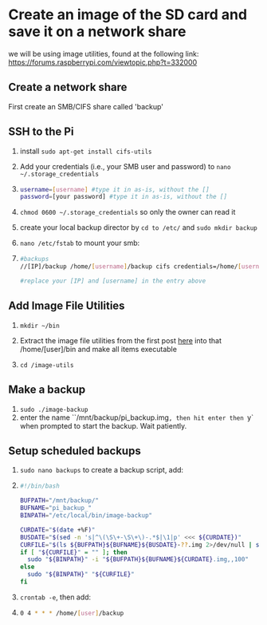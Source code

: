 # Create an image of the SD card and save it on a network share

we will be using image utilities, found at the following link: https://forums.raspberrypi.com/viewtopic.php?t=332000

## Create a network share

First create an SMB/CIFS share called 'backup'

## SSH to the Pi

1. install `sudo apt-get install cifs-utils`

2. Add your credentials (i.e., your SMB user and password) to `nano ~/.storage_credentials`

3. ```bash
   username=[username] #type it in as-is, without the []
   password=[your password] #type it in as-is, without the []
   ```

4. `chmod 0600 ~/.storage_credentials` so only the owner can read it

5. create your local backup director by `cd to /etc/` and `sudo mkdir backup`

6. `nano /etc/fstab` to mount your smb:

7. ```bash
   #backups
   //[IP]/backup /home/[username]/backup cifs credentials=/home/[username]/.storage_credentials,x-systemd.automount,iocharset=utf8,rw,uid=1000,gid=1000,vers=3.0 0 0
   
   #replace your [IP] and [username] in the entry above
   ```


## Add Image File Utilities

1. `mkdir ~/bin`
2. Extract the image file utilities from the first post [here](https://forums.raspberrypi.com/viewtopic.php?t=332000) into that /home/[user]/bin and make all items executable

3. `cd /image-utils`

## Make a backup

1. `sudo ./image-backup`
2. enter the name  ``/mnt/backup/pi_backup.img`, then hit enter then `y` when prompted to start the backup. Wait patiently.


## Setup scheduled backups

1. `sudo nano backups` to create a backup script, add:

2. ```bash
   #!/bin/bash
   
   BUFPATH="/mnt/backup/"
   BUFNAME="pi_backup_"
   BINPATH="/etc/local/bin/image-backup"
   
   CURDATE="$(date +%F)"
   BUSDATE="$(sed -n 's|^\(\S\+-\S\+\)-.*$|\1|p' <<< ${CURDATE})"
   CURFILE="$(ls ${BUFPATH}${BUFNAME}${BUSDATE}-??.img 2>/dev/null | sed -n "s|^\(${BUFPATH}${BUFNAME}${BUSDATE}-\S\+\.img$\)|\1|p")"
   if [ "${CURFILE}" = "" ]; then
     sudo "${BINPATH}" -i "${BUFPATH}${BUFNAME}${CURDATE}.img,,100"
   else
     sudo "${BINPATH}" "${CURFILE}"
   fi
   ```

3. `crontab -e`, then add:

4. ```bash
   0 4 * * * /home/[user]/backup
   ```


